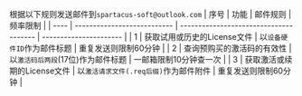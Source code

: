 
根据以下规则发送邮件到`spartacus-soft@outlook.com`
| 序号 | 功能                        | 邮件规则                               | 频率限制               |
| ---- | --------------------------- | -------------------------------------- | ---------------------- |
| 1    | 获取试用或历史的License文件 | 以`设备硬件ID`作为邮件标题             | 重复发送则限制60分钟   |
| 2    | 查询预购买的激活码的有效性  | 以`激活码后两段`(17位)作为邮件标题     | 一邮箱限制10分钟查一次 |
| 3    | 获取激活或续期的License文件 | 以`激活请求文件(.req后缀)`作为邮件附件 | 重复发送则限制60分钟   |